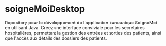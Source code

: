 # soigneMoiDesktop
Repository pour le développement de l'application bureautique SoigneMoi en utilisant Java. Créez une interface conviviale pour les secrétaires hospitalières, permettant la gestion des entrées et sorties des patients, ainsi que l'accès aux détails des dossiers des patients.
